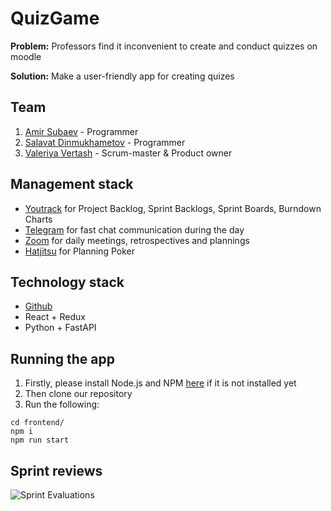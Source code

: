 # QuizGame
**Problem:** Professors find it inconvenient to create and conduct quizzes on moodle

**Solution:** Make a user-friendly app for creating quizes

## Team
1. [Amir Subaev](https://github.com/Apostrov) - Programmer
2. [Salavat Dinmukhametov](https://github.com/slvt1) - Programmer
3. [Valeriya Vertash](https://github.com/vvertash) - Scrum-master & Product owner

## Management stack
* [Youtrack](https://www.jetbrains.com/youtrack/?gclid=Cj0KCQiA48j9BRC-ARIsAMQu3WTGPG-s7u2wGhI5a6H-fvgzikU7YPAsaNIJjj_cp0RemMHJXVWwVi0aAsPDEALw_wcB) for Project Backlog, Sprint Backlogs, Sprint Boards, Burndown Charts
* [Telegram](https://web.telegram.org/#/login) for fast chat communication during the day
* [Zoom](https://zoom.us/ru-ru/meetings.html) for daily meetings, retrospectives and plannings
* [Hatjitsu](https://hatjitsu.toolforge.org/) for Planning Poker

## Technology stack
* [Github](https://github.com/)
* React + Redux
* Python + FastAPI

## Running the app
1. Firstly, please install Node.js and NPM [here](https://www.npmjs.com/get-npm) if it is not installed yet
2. Then clone our repository
3. Run the following:

```
cd frontend/
npm i
npm run start
```

## Sprint reviews

![Sprint Evaluations](https://docs.google.com/spreadsheets/d/e/2PACX-1vTXIhfQzTkLutk3Wp2zWwAcCXQe7GZCZGWMZHp4nMPAgInjsxWohwH5hxwd4N9iyATx-H-QBAiTGWlj/pubchart?oid=553245236&format=image)
